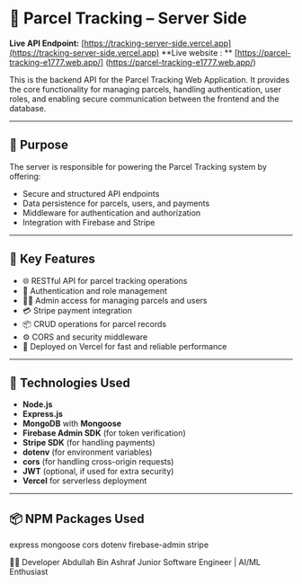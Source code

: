 # 🚚 Parcel Tracking – Server Side

**Live API Endpoint:** [https://tracking-server-side.vercel.app](https://tracking-server-side.vercel.app)
**Live website : ** [https://parcel-tracking-e1777.web.app/] (https://parcel-tracking-e1777.web.app/)


This is the backend API for the Parcel Tracking Web Application. It provides the core functionality for managing parcels, handling authentication, user roles, and enabling secure communication between the frontend and the database.

---

## 🎯 Purpose

The server is responsible for powering the Parcel Tracking system by offering:
- Secure and structured API endpoints
- Data persistence for parcels, users, and payments
- Middleware for authentication and authorization
- Integration with Firebase and Stripe

---

## 🚀 Key Features

- 🌐 RESTful API for parcel tracking operations
- 🔐 Authentication and role management
- 🧑‍💼 Admin access for managing parcels and users
- 💳 Stripe payment integration
- 📦 CRUD operations for parcel records
- ⚙️ CORS and security middleware
- 🧪 Deployed on Vercel for fast and reliable performance

---

## 🧰 Technologies Used

- **Node.js**
- **Express.js**
- **MongoDB** with **Mongoose**
- **Firebase Admin SDK** (for token verification)
- **Stripe SDK** (for handling payments)
- **dotenv** (for environment variables)
- **cors** (for handling cross-origin requests)
- **JWT** (optional, if used for extra security)
- **Vercel** for serverless deployment

---

## 📦 NPM Packages Used
express
mongoose
cors
dotenv
firebase-admin
stripe




🧑‍💻 Developer
Abdullah Bin Ashraf
Junior Software Engineer | AI/ML Enthusiast
